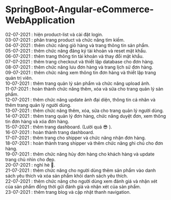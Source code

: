 # SpringBoot-Angular-eCommerce-WebApplication
02-07-2021 : hiện product-list và cài đặt login.<br>
03-07-2021 : phân trang product và chức năng tìm kiếm.<br>
04-07-2021 : thêm chức năng giỏ hàng và trang thông tin sản phẩm.<br>
05-07-2021 : thêm chức năng đăng ký tài khoản và reset mật khẩu.<br>
06-07-2021 : thêm trang thông tin tài khoản và thay đổi mật khẩu.<br>
07-07-2021 : thêm trang checkout và thiết lập database cho đơn hàng.<br>
08-07-2021 : thêm chức năng lưu đơn hàng và trang lịch sử đơn hàng.<br>
09-07-2021 : thêm chức năng xem thông tin đơn hàng và thiết lập trang quản trị viên.<br>
10-07-2021 : thêm trang quản lý sản phẩm và chức năng upload ảnh.<br>
11-07-2021 : hoàn thành chức năng thêm, xóa và sửa cho trang quản lý sản phẩm.<br>
12-07-2021 : thêm chức năng update ảnh đại diện, thông tin cá nhân và thêm trang quản lý người dùng.<br>
13-07-2021 : thêm chức năng thêm, xóa, sửa cho trang quản lý người dùng.<br>
14-07-2021 : thêm trang quản lý đơn hàng, chức năng duyệt đơn, xem thông tin đơn hàng và xóa đơn hàng.<br>
15-07-2021 : thêm trang dashboard. (Lười quá :sunglasses: ).<br>
16-07-2021 : hoàn thành trang dashboard.<br>
17-07-2021 : thêm trang cho shipper và chức năng nhận đơn hàng.<br>
18-07-2021 : hoàn thành trang shipper và thêm chức năng ghi chú cho đơn hàng.<br>
19-07-2021 : thêm chức năng hủy đơn hàng cho khách hàng và update trang chủ nhìn cho đẹp.<br>
20-07-2021 : nghỉ hè 🤭.<br>
21-07-2021 : thêm chức năng cho người dùng thêm sản phẩm vào danh sách yêu thích và xóa sản phẩm khỏi danh sách yêu thích.<br>
22-07-2021 : thêm chức năng cho người dùng xem đánh giá và nhận xét của sản phẩm đồng thời gửi đánh giá và nhận xét của sản phẩm.<br>
23-07-2021 : thêm trang blog và cập nhật thanh navigation.<br>

